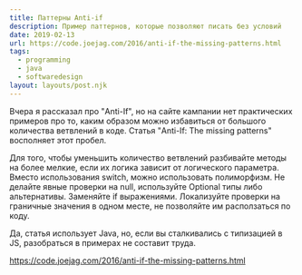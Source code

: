 ```yaml
---
title: Паттерны Anti-if
description: Пример паттернов, которые позволяют писать без условий
date: 2019-02-13
url: https://code.joejag.com/2016/anti-if-the-missing-patterns.html
tags:
  - programming
  - java
  - softwaredesign
layout: layouts/post.njk
---
```

Вчера я рассказал про "Anti-If", но на сайте кампании нет практических примеров про то, каким образом можно избавиться от большого количества ветвлений в коде. Статья "Anti-If: The missing patterns" восполняет этот пробел.

Для того, чтобы уменьшить количество ветвлений разбивайте методы на более мелкие, если их логика зависит от логического параметра. Вместо использования switch, можно использовать полиморфизм. Не делайте явные проверки на null, используйте Optional типы либо альтернативы. Заменяйте if выражениями. Локализуйте проверки на граничные значения в одном месте, не позволяйте им расползаться по коду.

Да, статья использует Java, но, если вы сталкивались с типизацией в JS, разобраться в примерах не составит труда.

https://code.joejag.com/2016/anti-if-the-missing-patterns.html
